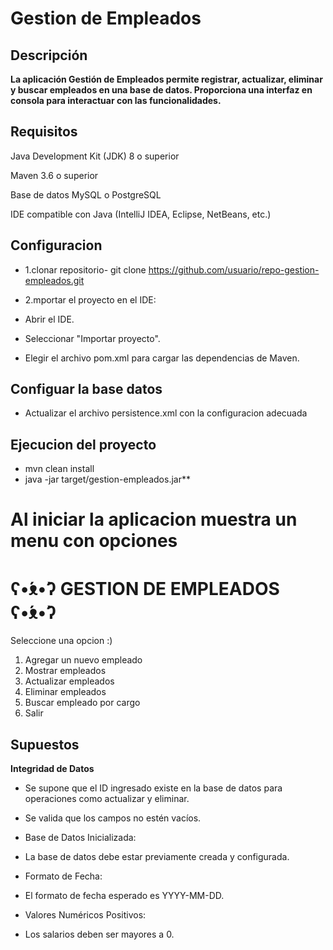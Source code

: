 # Gestion de Empleados

## Descripción

**La aplicación Gestión de Empleados permite registrar, actualizar, eliminar y buscar empleados en una base de datos. Proporciona una interfaz en consola para interactuar con las funcionalidades.**

## Requisitos

Java Development Kit (JDK) 8 o superior

Maven 3.6 o superior

Base de datos MySQL o PostgreSQL

IDE compatible con Java (IntelliJ IDEA, Eclipse, NetBeans, etc.)

## Configuracion

- 1.clonar repositorio-
 git clone https://github.com/usuario/repo-gestion-empleados.git
- 2.mportar el proyecto en el IDE:
- Abrir el IDE.

- Seleccionar "Importar proyecto".

- Elegir el archivo pom.xml para cargar las dependencias de Maven. 

## Configuar la base datos
- Actualizar el archivo persistence.xml con la configuracion adecuada
<property name="javax.persistence.jdbc.url" value="jdbc:mysql://localhost:3306/empleados"/>
<property name="javax.persistence.jdbc.user" value="root"/>
<property name="javax.persistence.jdbc.password" value="password"/>

## Ejecucion del proyecto
- mvn clean install
- java -jar target/gestion-empleados.jar**

**Al iniciar la aplicacion muestra un menu con opciones**
=======================================
  ʕ•́ᴥ•̀ʔ   GESTION DE EMPLEADOS  ʕ•́ᴥ•̀ʔ
=======================================
Seleccione una opcion :)
1. Agregar un nuevo empleado
2. Mostrar empleados
3. Actualizar empleados
4. Eliminar empleados
5. Buscar empleado por cargo
6. Salir


## Supuestos

**Integridad de Datos**

- Se supone que el ID ingresado existe en la base de datos para operaciones como actualizar y eliminar.

- Se valida que los campos no estén vacíos.

- Base de Datos Inicializada:

- La base de datos debe estar previamente creada y configurada.

- Formato de Fecha:

- El formato de fecha esperado es YYYY-MM-DD.

- Valores Numéricos Positivos:

- Los salarios deben ser mayores a 0.
 
